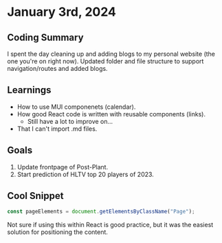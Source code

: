 # January 3rd, 2024

## Coding Summary

I spent the day cleaning up and adding blogs to my personal website (the one you're on right now). Updated folder and file structure to support navigation/routes and added blogs.

## Learnings

- How to use MUI componenets (calendar).
- How good React code is written with reusable components (links).
  - Still have a lot to improve on...
- That I can't import .md files.

## Goals

1. Update frontpage of Post-Plant.
2. Start prediction of HLTV top 20 players of 2023.

## Cool Snippet

```javascript
const pageElements = document.getElementsByClassName("Page");
```

Not sure if using this within React is good practice, but it was the easiest solution for positioning the content.
